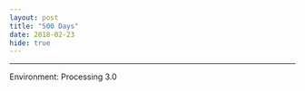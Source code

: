 ```yaml
---
layout: post
title: "500 Days"
date: 2018-02-23
hide: true
---	
```


<script type="text/javascript" src="/users/jcyang/plugin/processing.min.js"></script>
<canvas data-processing-sources="/users/jcyang/assets/files/Heart.pde"></canvas>

---

Environment: Processing 3.0
